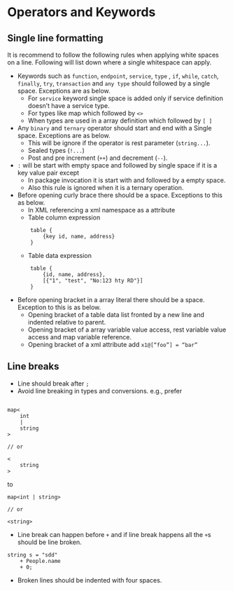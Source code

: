 # Operators and Keywords

## Single line formatting
It is recommend to follow the following rules when applying white spaces on a line. 
Following will list down where a single whitespace can apply.
* Keywords such as `function`, `endpoint`, `service`, `type` , `if`, `while`, `catch`, `finally`, `try`,
`transaction` and `any type` should followed by a single space. Exceptions are as below.
    - For `service` keyword single space is added only if service definition doesn’t have a service type.
    - For types like map which followed by `<>`
    - When types are used in a array definition which followed by `[ ]`
* Any `binary` and `ternary` operator should start and end with a Single space. Exceptions are as below.
    - This will be ignore if the operator is rest parameter (`string...`).
    - Sealed types (`!...`)
    - Post and pre increment (`++`) and decrement (`--`).
* `:` will be start with empty space and followed by single space if it is a key value pair except
    - In package invocation it is start with and followed by a empty space.
    - Also this rule is ignored when it is a ternary operation.
* Before opening curly brace there should be a space. Exceptions to this as below.
    - In XML referencing a xml namespace as a attribute
    - Table column expression
    ```ballerina
        table {
            {key id, name, address}
        }
    ```
    - Table data expression
    ```ballerina
        table {
            {id, name, address},
            [{"1", "test", "No:123 hty RD"}]
        }
    ```
* Before opening bracket in a array literal there should be a space. Exception to this is as below.
    - Opening bracket of a table data list fronted by a new line and indented relative to parent.
    - Opening bracket of a array variable value access, rest variable value access and map variable reference.
    - Opening bracket of a xml attribute add `x1@[“foo”] = “bar”`

## Line breaks

* Line should break after `;` 
* Avoid line breaking in types and conversions.
e.g., prefer

```ballerina

map<
    int
    |
    string
> 

// or

<
    string
>
```

to

```ballerina
map<int | string> 

// or

<string>
```

* Line break can happen before `+` and if line break happens all the `+`s should be line broken.

```ballerina
string s = "sdd"
    + People.name
    + 0;
```

* Broken lines should be indented with four spaces.